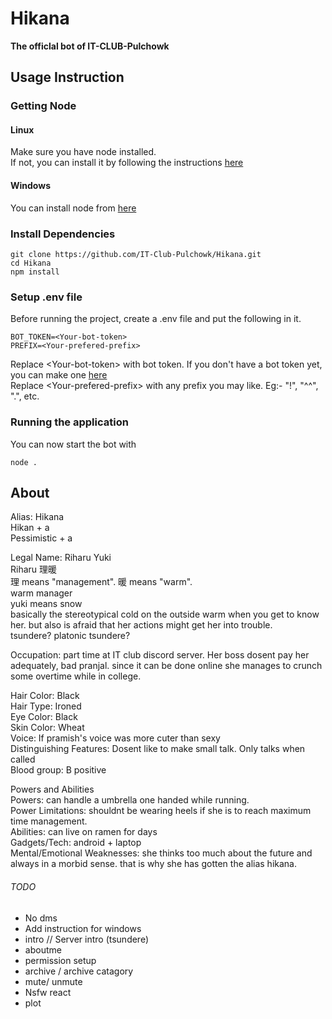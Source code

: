 # Hikana  
**The officlal bot of IT-CLUB-Pulchowk**

## Usage Instruction
### Getting Node
#### Linux
Make sure you have node installed.  
If not, you can install it by following the instructions [here](https://nodejs.org/en/download/package-manager/)  

#### Windows 
You can install node from [here](https://nodejs.org/en/download/)  

### Install Dependencies

```
git clone https://github.com/IT-Club-Pulchowk/Hikana.git   
cd Hikana
npm install  
````

### Setup .env file
Before running the project, create a .env file and put the following in it.

```
BOT_TOKEN=<Your-bot-token>  
PREFIX=<Your-prefered-prefix>
```

Replace \<Your-bot-token\> with bot token. If you don't have a bot token yet, you can make one [here](https://discord.com/developers/applications)   
Replace \<Your-prefered-prefix\> with any prefix you may like. Eg:- "!", "^^", ".", etc.     

### Running the application
You can now start the bot with  
```
node .
```  

## About 
Alias: Hikana  
Hikan + a  
Pessimistic + a  

Legal Name: Riharu Yuki  
Riharu 理暖  
理 means "management". 暖 means "warm".   
warm manager  
yuki means snow  
basically the stereotypical cold on the outside warm when you get to know her. but also is afraid that her actions might get her into trouble.  
tsundere? platonic tsundere?  

Occupation: part time at IT club discord server. Her boss dosent pay her adequately, bad pranjal. since it can be done online she manages to crunch some overtime while in college.  

Hair Color: Black  
Hair Type: Ironed  
Eye Color: Black  
Skin Color: Wheat    
Voice: If pramish's voice was more cuter than sexy  
Distinguishing Features: Dosent like to make small talk. Only talks when called  
Blood group: B positive  

Powers and Abilities  
Powers: can handle a umbrella one handed while running.  
Power Limitations: shouldnt be wearing heels if she is to reach maximum time management.  
Abilities: can live on ramen for days  
Gadgets/Tech: android + laptop  
Mental/Emotional Weaknesses: she thinks too much about the future and always in a morbid sense. that is why she has gotten the alias hikana.  

###### TODO
* No dms
* Add instruction for windows
* intro // Server intro (tsundere)
* aboutme
* permission setup
* archive / archive catagory
* mute/ unmute
* Nsfw react 
* plot
